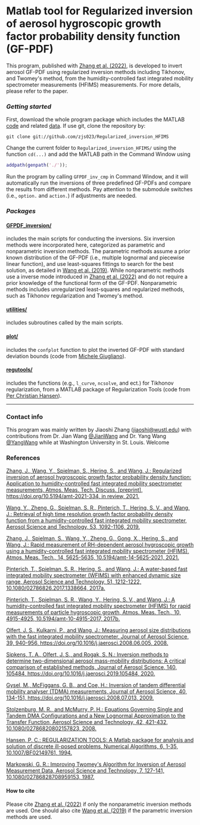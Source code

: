 # Matlab tool for Regularized inversion of aerosol hygroscopic growth factor probability density function (GF-PDF)

This program, published with [Zhang et al. (2022)](https://amt.copernicus.org/preprints/amt-2021-334/), is developed to invert aerosol GF-PDF using regularized inversion methods including Tikhonov, and Twomey's method, from the humidity-controlled fast integrated mobility spectrometer measurements (HFIMS) measurements. For more details, please refer to the paper.

### _Getting started_

First, download the whole program package which includes the MATLAB [code](https://github.com/zjs023/Regularized_inversion_HFIMS/tree/master/m%20files) and related [data](https://github.com/zjs023/Regularized_inversion_HFIMS/tree/master/data/FIMS). If use git, clone the repository by:
```shell
git clone git://github.com/zjs023/Regularized_inversion_HFIMS
```
Change the current folder to `Regularized_inversion_HFIMS/` using the function `cd(...)` and add the MATLAB path in the Command Window using
```Matlab
addpath(genpath('./'));
```
Run the program by calling `GFPDF_inv_cmp` in Command Window, and it will automatically run the inversions of three predefined GF-PDFs and compare the results from different methods. Pay attention to the submodule switches (i.e., `option.` and `action.`) if adjustments are needed. 

### _Packages_

#### [GFPDF_inversion/](https://github.com/zjs023/Regularized_inversion_HFIMS/tree/master/m%20files/GFPDF_inversion) 
includes the main scripts for conducting the inversions. Six inversion methods were incorporated here, categorized as parametric and nonparametric inversion methods. The parametric methods assume a prior known distribution of the GF-PDF (i.e., multiple lognormal and piecewise linear function), and use least-squares fittings to search for the best solution, as detailed in [Wang et al. (2019)](https://www.tandfonline.com/doi/full/10.1080/02786826.2019.1628917). While nonparametric methods use a inverse mode introduced in [Zhang et al. (2022)](https://amt.copernicus.org/preprints/amt-2021-334/) and do not require a prior knowledge of the functional form of the GF-PDF. Nonparametric methods includes unregularized least-squares and regularized methods, such as Tikhonov regularization and Twomey's method. 

#### [utilities/](https://github.com/zjs023/Regularized_inversion_HFIMS/tree/master/m%20files/utilities)
includes subroutines called by the main scripts.

#### [plot/](https://github.com/zjs023/Regularized_inversion_HFIMS/tree/master/m%20files/plot)
includes the `confplot` function to plot the inverted GF-PDF with standard deviation bounds (code from [Michele Giugliano](https://www.mathworks.com/matlabcentral/fileexchange/2683-confplot)).

#### [regutools/](https://github.com/zjs023/Regularized_inversion_HFIMS/tree/master/m%20files/regutools)
includes the functions (e.g., `l_curve`, `ncsolve`, and ect.) for Tikhonov regularization, from a MATLAB package of Regularization Tools (code from [Per Christian Hansen](https://www.mathworks.com/matlabcentral/fileexchange/52-regtools?s_tid=srchtitle)).

----------------------------------------------------------------------
### Contact info

This program was mainly written by Jiaoshi Zhang ([jiaoshi@wustl.edu](mailto:jiaoshi@wustl.edu)) with contributions from Dr. Jian Wang [@JianWang](https://scholar.google.com/citations?user=0yE2tSMAAAAJ&hl=en) and Dr. Yang Wang [@YangWang](https://scholar.google.com/citations?user=dkU1FrMAAAAJ&hl=en)
while at Washington University in St. Louis. Welcome

### References

[Zhang, J., Wang, Y., Spielman, S., Hering, S., and Wang, J.: Regularized inversion of aerosol hygroscopic growth factor probability density function: Application to humidity-controlled fast integrated mobility spectrometer measurements, Atmos. Meas. Tech. Discuss. [preprint], https://doi.org/10.5194/amt-2021-334, in review, 2021.](https://amt.copernicus.org/preprints/amt-2021-334/)

[Wang, Y., Zheng, G., Spielman, S. R., Pinterich, T., Hering, S. V., and Wang, J.: Retrieval of high time resolution growth factor probability density function from a humidity-controlled fast integrated mobility spectrometer, Aerosol Science and Technology, 53, 1092-1106, 2019.](https://www.tandfonline.com/doi/full/10.1080/02786826.2019.1628917)

[Zhang, J., Spielman, S., Wang, Y., Zheng, G., Gong, X., Hering, S., and Wang, J.: Rapid measurement of RH-dependent aerosol hygroscopic growth using a humidity-controlled fast integrated mobility spectrometer (HFIMS), Atmos. Meas. Tech., 14, 5625-5635, 10.5194/amt-14-5625-2021, 2021.](https://amt.copernicus.org/articles/14/5625/2021/)

[Pinterich, T., Spielman, S. R., Hering, S., and Wang, J.: A water-based fast integrated mobility spectrometer (WFIMS) with enhanced dynamic size range, Aerosol Science and Technology, 51, 1212-1222, 10.1080/02786826.2017.1338664, 2017a.](https://www.tandfonline.com/doi/full/10.1080/02786826.2017.1338664)

[Pinterich, T., Spielman, S. R., Wang, Y., Hering, S. V., and Wang, J.: A humidity-controlled fast integrated mobility spectrometer (HFIMS) for rapid measurements of particle hygroscopic growth, Atmos. Meas. Tech., 10, 4915-4925, 10.5194/amt-10-4915-2017, 2017b.](https://amt.copernicus.org/articles/10/4915/2017/)

[Olfert, J. S., Kulkarni, P., and Wang, J.: Measuring aerosol size distributions with the fast integrated mobility spectrometer, Journal of Aerosol Science, 39, 940-956, https://doi.org/10.1016/j.jaerosci.2008.06.005, 2008.](https://www.sciencedirect.com/science/article/abs/pii/S002185020800116X)

[Sipkens, T. A., Olfert, J. S., and Rogak, S. N.: Inversion methods to determine two-dimensional aerosol mass-mobility distributions: A critical comparison of established methods, Journal of Aerosol Science, 140, 105484, https://doi.org/10.1016/j.jaerosci.2019.105484, 2020.](https://www.sciencedirect.com/science/article/abs/pii/S0021850219305889)

[Gysel, M., McFiggans, G. B., and Coe, H.: Inversion of tandem differential mobility analyser (TDMA) measurements, Journal of Aerosol Science, 40, 134-151, https://doi.org/10.1016/j.jaerosci.2008.07.013, 2009.](https://www.sciencedirect.com/science/article/abs/pii/S0021850208001778)

[Stolzenburg, M. R., and McMurry, P. H.: Equations Governing Single and Tandem DMA Configurations and a New Lognormal Approximation to the Transfer Function, Aerosol Science and Technology, 42, 421-432, 10.1080/02786820802157823, 2008.](https://www.tandfonline.com/doi/full/10.1080/02786820802157823)

[Hansen, P. C.: REGULARIZATION TOOLS: A Matlab package for analysis and solution of discrete ill-posed problems, Numerical Algorithms, 6, 1-35, 10.1007/BF02149761, 1994.](https://link.springer.com/article/10.1007/BF02149761)

[Markowski, G. R.: Improving Twomey's Algorithm for Inversion of Aerosol Measurement Data, Aerosol Science and Technology, 7, 127-141, 10.1080/02786828708959153, 1987.](https://www.tandfonline.com/doi/abs/10.1080/02786828708959153)

#### How to cite

Please cite [Zhang et al. (2022)](https://amt.copernicus.org/preprints/amt-2021-334/) if only the nonparametric inversion methods are used. One should also cite [Wang et al. (2019)](https://www.tandfonline.com/doi/full/10.1080/02786826.2019.1628917) if the parametric inversion methods are used. 
